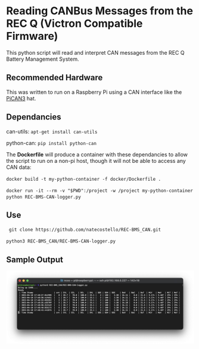 # Reading CANBus Messages from the REC Q (Victron Compatible Firmware)

This python script will read and interpret CAN messages from the REC Q Battery Management System.

## Recommended Hardware

This was written to run on a Raspberry Pi using a CAN interface like the [PiCAN3](https://copperhilltech.com/pican3-can-bus-board-for-raspberry-pi-4-with-3a-smps-and-rtc/) hat.

## Dependancies

can-utils: `apt-get install can-utils`

python-can: `pip install python-can`

The **Dockerfile** will produce a container with these dependancies to allow the script to run on a non-pi host, though it will not be able to access any CAN data:

`docker build -t my-python-container -f docker/Dockerfile .`

`docker run -it --rm -v "$PWD":/project -w /project my-python-container python REC-BMS-CAN-logger.py` 

## Use

` git clone https://github.com/natecostello/REC-BMS_CAN.git`

`python3 REC-BMS_CAN/REC-BMS-CAN-logger.py`

## Sample Output

![](output.jpg)

